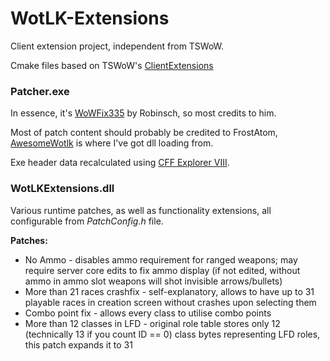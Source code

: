 # WotLK-Extensions
Client extension project, independent from TSWoW.  
  
Cmake files based on TSWoW's [ClientExtensions](https://github.com/tswow/tswow/tree/master/misc/client-extensions)  
  
### Patcher.exe
In essence, it's [WoWFix335](https://github.com/robinsch/WoWFix335) by Robinsch, so most credits to him.  
  
Most of patch content should probably be credited to FrostAtom, [AwesomeWotlk](https://github.com/FrostAtom/awesome_wotlk/blob/main/src/AwesomeWotlkPatch/Patch.h) is where I've got dll loading from.  
  
Exe header data recalculated using [CFF Explorer VIII](https://ntcore.com/explorer-suite/).  
  
### WotLKExtensions.dll
Various runtime patches, as well as functionality extensions, all configurable from *PatchConfig.h* file.  
  
**Patches:**  
+ No Ammo - disables ammo requirement for ranged weapons; may require server core edits to fix ammo display (if not edited, without ammo in ammo slot weapons will shot invisible arrows/bullets)  
+ More than 21 races crashfix - self-explanatory, allows to have up to 31 playable races in creation screen without crashes upon selecting them  
+ Combo point fix - allows every class to utilise combo points  
+ More than 12 classes in LFD - original role table stores only 12 (technically 13 if you count ID == 0) class bytes representing LFD roles, this patch expands it to 31
